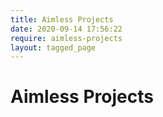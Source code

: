 ```yaml
---
title: Aimless Projects
date: 2020-09-14 17:56:22
require: aimless-projects
layout: tagged_page
---
```


# Aimless Projects  